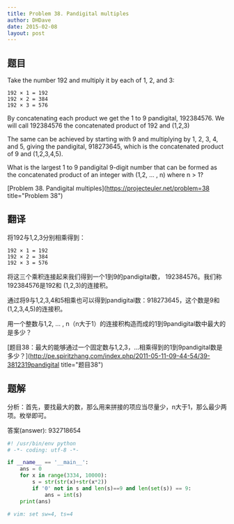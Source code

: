 ```yaml
---
title: Problem 38. Pandigital multiples
author: DHDave
date: 2015-02-08
layout: post
---
```


## 题目

Take the number 192 and multiply it by each of 1, 2, and 3:

    192 × 1 = 192
    192 × 2 = 384
    192 × 3 = 576

By concatenating each product we get the 1 to 9 pandigital, 192384576. We will call 192384576 the concatenated product of 192 and (1,2,3)
<!--more-->
The same can be achieved by starting with 9 and multiplying by 1, 2, 3, 4, and 5, giving the pandigital, 918273645, which is the concatenated product of 9 and (1,2,3,4,5).

What is the largest 1 to 9 pandigital 9-digit number that can be formed as the concatenated product of an integer with (1,2, ... , n) where n > 1?

[Problem 38. Pandigital multiples](https://projecteuler.net/problem=38 title="Problem 38")

## 翻译

将192与1,2,3分别相乘得到：

    192 × 1 = 192
    192 × 2 = 384
    192 × 3 = 576

将这三个乘积连接起来我们得到一个1到9的pandigital数， 192384576。我们称 192384576是192和 (1,2,3)的连接积。

通过将9与1,2,3,4和5相乘也可以得到pandigital数：918273645，这个数是9和(1,2,3,4,5)的连接积。

用一个整数与1,2, ... , n（n大于1）的连接积构造而成的1到9pandigital数中最大的是多少？

[题目38：最大的能够通过一个固定数与1,2,3，...相乘得到的1到9pandigital数是多少？](http://pe.spiritzhang.com/index.php/2011-05-11-09-44-54/39-3812319pandigital title="题目38")

## 题解

分析：首先，要找最大的数，那么用来拼接的项应当尽量少，n大于1，那么最少两项。枚举即可。

答案(answer): 932718654

```python
#! /usr/bin/env python
# -*- coding: utf-8 -*-

if __name__ == '__main__':
    ans = 0
    for x in range(3334, 10000):
        s = str(str(x)+str(x*2))
        if '0' not in s and len(s)==9 and len(set(s)) == 9:
            ans = int(s)
    print(ans)

# vim: set sw=4, ts=4
```
